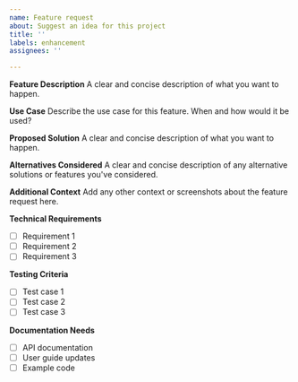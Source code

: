 ```yaml
---
name: Feature request
about: Suggest an idea for this project
title: ''
labels: enhancement
assignees: ''

---
```


**Feature Description**
A clear and concise description of what you want to happen.

**Use Case**
Describe the use case for this feature. When and how would it be used?

**Proposed Solution**
A clear and concise description of what you want to happen.

**Alternatives Considered**
A clear and concise description of any alternative solutions or features you've considered.

**Additional Context**
Add any other context or screenshots about the feature request here.

**Technical Requirements**
- [ ] Requirement 1
- [ ] Requirement 2
- [ ] Requirement 3

**Testing Criteria**
- [ ] Test case 1
- [ ] Test case 2
- [ ] Test case 3

**Documentation Needs**
- [ ] API documentation
- [ ] User guide updates
- [ ] Example code 